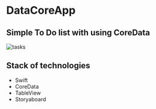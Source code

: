 # DataCoreApp

## Simple To Do list with using CoreData

![tasks](https://github.com/ddyack/DataCoreApp/blob/main/tasks.gif)

## Stack of technologies

- Swift
- CoreData
- TableView
- Storyaboard
